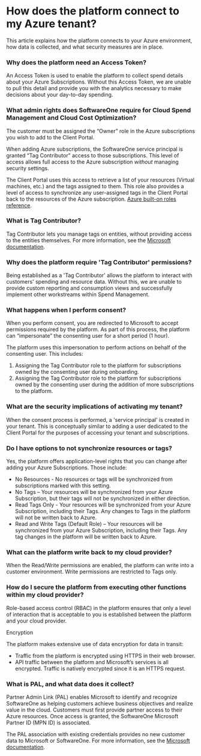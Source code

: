 # How does the platform connect to my Azure tenant?

This article explains how the platform connects to your Azure environment, how data is collected, and what security measures are in place.

### Why does the platform need an Access Token?

An Access Token is used to enable the platform to collect spend details about your Azure Subscriptions. Without this Access Token, we are unable to pull this detail and provide you with the analytics necessary to make decisions about your day-to-day spending.

### What admin rights does SoftwareOne require for Cloud Spend Management and Cloud Cost Optimization?

The customer must be assigned the “Owner” role in the Azure subscriptions you wish to add to the Client Portal.

When adding Azure subscriptions, the SoftwareOne service principal is granted “Tag Contributor” access to those subscriptions. This level of access allows full access to the Azure subscription _without_ managing security settings.&#x20;

The Client Portal uses this access to retrieve a list of your resources (Virtual machines, etc.) and the tags assigned to them. This role also provides a level of access to synchronize any user-assigned tags in the Client Portal back to the resources of the Azure subscription.  [Azure built-on roles reference](https://docs.microsoft.com/en-us/azure/active-directory/role-based-access-built-in-roles).

### What is Tag Contributor?

Tag Contributor lets you manage tags on entities, without providing access to the entities themselves. For more information, see the [Microsoft documentation](https://docs.microsoft.com/en-us/azure/role-based-access-control/built-in-roles#tag-contributor).

### Why does the platform require 'Tag Contributor' permissions?

Being established as a 'Tag Contributor' allows the platform to interact with customers' spending and resource data. Without this, we are unable to provide custom reporting and consumption views and successfully implement other workstreams within Spend Management.

### What happens when I perform consent?

When you perform consent, you are redirected to Microsoft to accept permissions required by the platform. As part of this process, the platform can “impersonate” the consenting user for a short period (1 hour).

The platform uses this impersonation to perform actions on behalf of the consenting user. This includes:

1. Assigning the Tag Contributor role to the platform for subscriptions owned by the consenting user during onboarding.&#x20;
2. Assigning the Tag Contributor role to the platform for subscriptions owned by the consenting user during the addition of more subscriptions to the platform.

### What are the security implications of activating my tenant?

When the consent process is performed, a 'service principal' is created in your tenant. This is conceptually similar to adding a user dedicated to the Client Portal for the purposes of accessing your tenant and subscriptions.

### Do I have options to not synchronize resources or tags?

Yes, the platform offers application-level rights that you can change after adding your Azure Subscriptions. Those include:

* No Resources - No resources or tags will be synchronized from subscriptions marked with this setting.
* No Tags – Your resources will be synchronized from your Azure Subscription, but their tags will not be synchronized in either direction.
* Read Tags Only - Your resources will be synchronized from your Azure Subscription, including their Tags. Any changes to Tags in the platform will not be written back to Azure.
* Read and Write Tags (Default Role) – Your resources will be synchronized from your Azure Subscription, including their Tags. Any tag changes in the platform will be written back to Azure.

### What can the platform write back to my cloud provider?

When the Read/Write permissions are enabled, the platform can write into a customer environment. Write permissions are restricted to Tags only.

### How do I secure the platform from executing other functions within my cloud provider?

Role-based access control (RBAC) in the platform ensures that only a level of interaction that is acceptable to you is established between the platform and your cloud provider.

Encryption

The platform makes extensive use of data encryption for data in transit:

* Traffic from the platform is encrypted using HTTPS in their web browser.
* API traffic between the platform and Microsoft’s services is all encrypted. Traffic is natively encrypted since it is an HTTPS request.

### What is PAL, and what data does it collect?

Partner Admin Link (PAL) enables Microsoft to identify and recognize SoftwareOne as helping customers achieve business objectives and realize value in the cloud. Customers must first provide partner access to their Azure resources. Once access is granted, the SoftwareOne Microsoft Partner ID (MPN ID) is associated.

The PAL association with existing credentials provides no new customer data to Microsoft or SoftwareOne. For more information, see the [Microsoft documentation](https://learn.microsoft.com/en-us/azure/cost-management-billing/manage/link-partner-id).&#x20;
